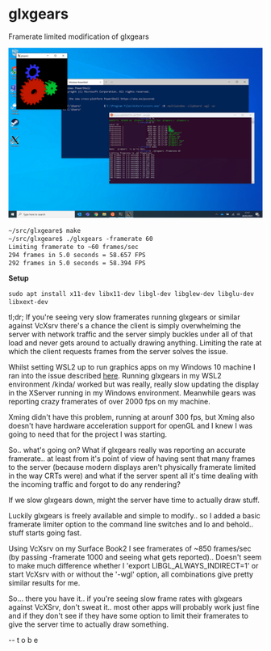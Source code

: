 # glxgears
Framerate limited modification of glxgears

![Screenshot](./images/screenshot.png)


```
~/src/glxgeare$ make
~/src/glxgeare$ ./glxgears -framerate 60
Limiting framerate to ~60 frames/sec
294 frames in 5.0 seconds = 58.657 FPS
292 frames in 5.0 seconds = 58.394 FPS
```

**Setup**
```
sudo apt install x11-dev libx11-dev libgl-dev libglew-dev libglu-dev libxext-dev
```

tl;dr; If you're seeing very slow framerates running glxgears or similar against VcXsrv there's a 
chance the client is simply overwhelming the server with network traffic and the server simply buckles under
all of that load and never gets around to actually drawing anything. Limiting the rate at which the client 
requests frames from the server solves the issue.

Whilst setting WSL2 up to run graphics apps on my Windows 10 machine I ran into the issue described 
[here](https://superuser.com/questions/1487555/how-to-troubleshoot-opengl-on-ubuntu-under-windows-10-wsl). Running 
glxgears in my WSL2 environment /kinda/ worked but was really, really slow updating the display in the XServer
running in my Windows environment. Meanwhile gears was reporting crazy framerates of over 2000 fps on my machine.

Xming didn't have this problem, running at arounf 300 fps, but Xming also doesn't have hardware acceleration support
for openGL and I knew I was going to need that for the project I was starting.

So.. what's going on? What if glxgears really was reporting an accurate framerate.. at least from it's point of view of
having sent that many frames to the server (because modern displays aren't physically framerate limited in the way 
CRTs were) and what if the server spent all it's time dealing with the incoming traffic and forgot to do any rendering?

If we slow glxgears down, might the server have time to actually draw stuff.

Luckily glxgears is freely available and simple to modify.. so I added a basic framerate limiter option to the command
line switches and lo and behold.. stuff starts going fast.

Using VcXsrv on my Surface Book2 I see framerates of ~850 frames/sec (by passing -framerate 1000 and seeing what gets reported).. Doesn't seem to make much difference whether I 'export LIBGL_ALWAYS_INDIRECT=1' or start VcXsrv with or without the '-wgl' option, all combinations give pretty similar results for me.

So... there you have it.. if you're seeing slow frame rates with glxgears against VcXSrv, don't sweat it.. most other 
apps will probably work just fine and if they don't see if they have some option to limit their framerates to give 
the server time to actually draw something.

--
t o b e
